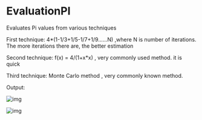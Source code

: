 # EvaluationPI
Evaluates Pi values from various techniques

First technique:
4*(1-1/3+1/5-1/7+1/9......N) ,where N is number of iterations. The more iterations there are, the better estimation

Second technique:
f(x) = 4/(1+x*x) , very commonly used method. it is quick

Third technique:
Monte Carlo method , very commonly known method. 

Output:

![img](https://i.imgur.com/j5ALdIZ.png)


![img](https://i.imgur.com/6kuZg7D.png)
